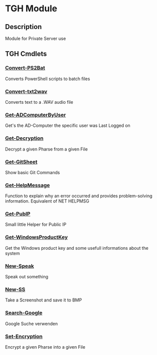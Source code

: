 ﻿---
Module Name: TGH
Module Guid: cbfaeb46-020e-49b9-9c4c-5d9c0b90a995
Download Help Link: https://www.github.com/Kaimodo/TGH/release/TGH/docs/TGH.md
Help Version: 0.0.10
Locale: en-US
---

# TGH Module
## Description
Module for Private Server use

## TGH Cmdlets
### [Convert-PS2Bat](Convert-PS2Bat.md)
Converts PowerShell scripts to batch files

### [Convert-txt2wav](Convert-txt2wav.md)
Converts text to a .WAV audio file

### [Get-ADComputerByUser](Get-ADComputerByUser.md)
Get's the AD-Computer the specific user was Last Logged on

### [Get-Decryption](Get-Decryption.md)
Decrypt a given Pharse from a given File

### [Get-GitSheet](Get-GitSheet.md)
Show basic Git Commands

### [Get-HelpMessage](Get-HelpMessage.md)
Function to explain why an error occurred and provides problem-solving information.
Equivalent of NET HELPMSG

### [Get-PubIP](Get-PubIP.md)
Small little Helper for Public IP

### [Get-WindowsProductKey](Get-WindowsProductKey.md)
Get the Windows product key and some usefull informations about the system

### [New-Speak](New-Speak.md)
Speak out something

### [New-SS](New-SS.md)
Take a Screenshot and save it to BMP

### [Search-Google](Search-Google.md)
Google Suche verwenden

### [Set-Encryption](Set-Encryption.md)
Encrypt a given Pharse into a given File


